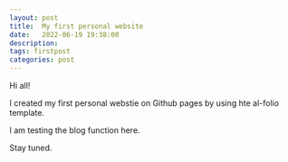 ```yaml
---
layout: post
title:  My first personal website
date:   2022-06-19 19:38:00
description: 
tags: firstpost
categories: post
---
```


Hi all!

I created my first personal webstie on Github pages by using hte al-folio template. 

I am testing the blog function here.

Stay tuned.
